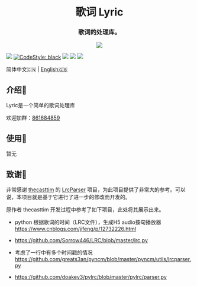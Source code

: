 <h1 align="center">歌词 Lyric</h1>

<h3 align="center">歌词的处理库。</h3>

<p align="center">
<img src="https://forthebadge.com/images/badges/built-with-love.svg">
<p>


[![][Bilibili: 金羿ELS]](https://space.bilibili.com/397369002/)
[![CodeStyle: black]](https://github.com/psf/black)
[![][python]](https://www.python.org/)
[![][license]](LICENSE)
[![][release]](../../releases)


简体中文🇨🇳 | [English🇬🇧](README_EN.md)


## 介绍🚀

Lyric是一个简单的歌词处理库

欢迎加群：[861684859](https://jq.qq.com/?_wv=1027&k=hpeRxrYr)

## 使用📖

暂无

## 致谢🙏

非常感谢 [thecasttim](https://gitee.com/thecasttim) 的 [LrcParser](https://gitee.com/thecasttim/lrc-parser) 项目，为此项目提供了非常大的参考。可以说，本项目就是基于它进行了进一步的修改而开发的。


原作者 thecasttim 开发过程中参考了如下项目，此处将其展示出来。

+ python 根据歌词的时间（LRC文件），生成H5 audio按句播放器
    https://www.cnblogs.com/jifeng/p/12732226.html

+ https://github.com/Sorrow446/LRC/blob/master/lrc.py

+ 考虑了一行中有多个时间戳的情况
    https://github.com/greats3an/pyncm/blob/master/pyncm/utils/lrcparser.py   

+ https://github.com/doakey3/pylrc/blob/master/pylrc/parser.py

[Bilibili: 金羿ELS]: https://img.shields.io/badge/Bilibili-%E5%87%8C%E4%BA%91%E9%87%91%E7%BE%BF-00A1E7?style=for-the-badge
[CodeStyle: black]: https://img.shields.io/badge/code%20style-black-121110.svg?style=for-the-badge
[python]: https://img.shields.io/badge/python-3.6-AB70FF?style=for-the-badge
[release]: https://img.shields.io/github/v/release/EillesWan/Musicreater?style=for-the-badge
[license]: https://img.shields.io/badge/Licence-Apache-228B22?style=for-the-badge